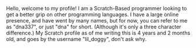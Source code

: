 Hello, welcome to my profile!
I am a Scratch-Based programmer looking to get a better grip on other programming languages.
I have a large online presence, and have went by many names, but for now, you can refer to me as "dna337", or just "dna" for short.
(Although it's only a three character difference.)
My Scratch profile as of me writing this is 4 years and 2 months old, and goes by the username "lil_doggy", don't ask why.
